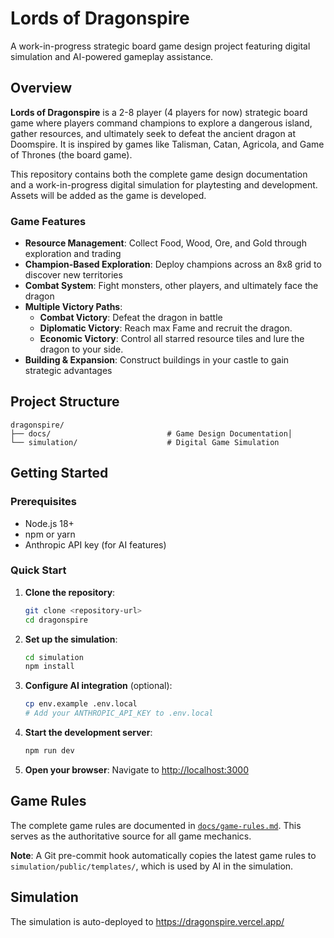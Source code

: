 # Lords of Dragonspire

A work-in-progress strategic board game design project featuring digital simulation and AI-powered gameplay assistance.

## Overview

**Lords of Dragonspire** is a 2-8 player (4 players for now) strategic board game where players command champions to explore a dangerous island, gather resources, and ultimately seek to defeat the ancient dragon at Doomspire. It is inspired by games like Talisman, Catan, Agricola, and Game of Thrones (the board game).

This repository contains both the complete game design documentation and a work-in-progress digital simulation for playtesting and development. Assets will be added as the game is developed.

### Game Features

- **Resource Management**: Collect Food, Wood, Ore, and Gold through exploration and trading
- **Champion-Based Exploration**: Deploy champions across an 8x8 grid to discover new territories
- **Combat System**: Fight monsters, other players, and ultimately face the dragon
- **Multiple Victory Paths**:
  - **Combat Victory**: Defeat the dragon in battle
  - **Diplomatic Victory**: Reach max Fame and recruit the dragon.
  - **Economic Victory**: Control all starred resource tiles and lure the dragon to your side.
- **Building & Expansion**: Construct buildings in your castle to gain strategic advantages

## Project Structure

```
dragonspire/
├── docs/                          # Game Design Documentation│
└── simulation/                    # Digital Game Simulation
```

## Getting Started

### Prerequisites

- Node.js 18+
- npm or yarn
- Anthropic API key (for AI features)

### Quick Start

1. **Clone the repository**:

   ```bash
   git clone <repository-url>
   cd dragonspire
   ```

2. **Set up the simulation**:

   ```bash
   cd simulation
   npm install
   ```

3. **Configure AI integration** (optional):

   ```bash
   cp env.example .env.local
   # Add your ANTHROPIC_API_KEY to .env.local
   ```

4. **Start the development server**:

   ```bash
   npm run dev
   ```

5. **Open your browser**: Navigate to [http://localhost:3000](http://localhost:3000)

## Game Rules

The complete game rules are documented in [`docs/game-rules.md`](./docs/game-rules.md). This serves as the authoritative source for all game mechanics.

**Note**: A Git pre-commit hook automatically copies the latest game rules to `simulation/public/templates/`, which is used by AI in the simulation.

## Simulation

The simulation is auto-deployed to https://dragonspire.vercel.app/
